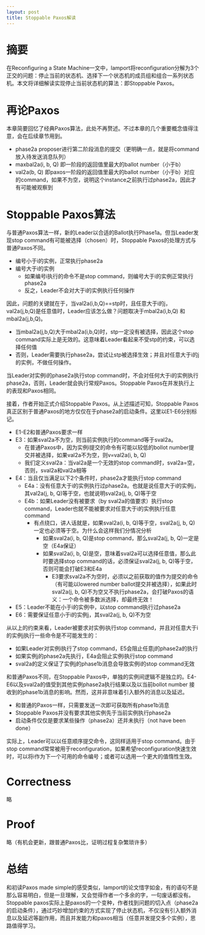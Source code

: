 ```yaml
---
layout: post
title: Stoppable Paxos解读
---
```

# 摘要
在Reconfiguring a State Machine一文中，lamport将reconfiguration分解为3个正交的问题：停止当前的状态机、选择下一个状态机的成员组和组合一系列状态机。本文将详细解读实现停止当前状态机的算法：即Stoppable Paxos。

# 再论Paxos
本章简要回忆了经典Paxos算法，此处不再赘述。不过本章的几个重要概念值得注意，会在后续章节用到。
+ phase2a proposer进行第二阶段消息的提交（更明确一点，就是将command放入待发送消息队列）
+ maxbal2a(i, b, Q) 即一阶段的返回值里最大的ballot number（小于b）
+ val2a(b, Q) 即paxos一阶段的返回值里最大的ballot number（小于b）对应的command，如果不为空，说明这个instance之前执行过phase2a，因此才有可能被观察到

# Stoppable Paxos算法
与普通Paxos算法一样，新的Leader以合适的Ballot执行Phase1a。但当Leader发现stop command有可能被选择（chosen）时，Stoppable Paxos的处理方式与普通Paxos不同。
    
+ 编号小于i的实例，正常执行phase2a
+ 编号大于i的实例
    + 如果编号i执行的命令不是stop command，则编号大于i的实例正常执行phase2a
    + 反之，Leader不会对大于i的实例执行任何操作

因此，问题的关键就在于，当val2a(i,b,Q)==stp时，且任意大于i的j，val2a(j,b,Q)是任意值时，Leader应该怎么做？问题取决于mbal2a(i,b,Q) 和mbal2a(j,b,Q)。

+ 当mbal2a(j,b,Q)大于mbal2a(i,b,Q)时，stp一定没有被选择，因此这个stop command实际上是无效的。这意味着Leader看起来不受stp的约束，可以选择任何值
+ 否则，Leader需要执行phase2a，尝试让stp被选择生效；并且对任意大于i的j的实例，不做任何操作。

当Leader对实例i的phase2a执行stop command时，不会对任何大于i的实例执行phase2a，否则，Leader就会执行常规Paxos。Stoppable Paxos在并发执行上的表现和Paxos相同。

接着，作者开始正式介绍Stoppable Paxos。从上述描述可知，Stoppable Paxos真正区别于普通Paxos的地方仅仅在于phase2a的启动条件。这里以E1-E6分别标记。

+ E1-E2和普通Paxos要求一样
+ E3：如果sval2a不为空，则当前实例执行的command等于sval2a。
    + 在普通Paxos中，因为实例i提交的命令有可能以较低的bollot number提交并被选择，如果val2a不为空，则v=val2a(i, b, Q)
    + 我们定义sval2a：当val2a是一个无效的stop command时，sval2a=空，否则，sval2a和val2a相等
+ E4：当且仅当满足以下2个条件时，phase2a才能执行stop command
    + E4a：没有任意大于i的实例执行过phase2a。也就是说任意大于i的实例j，其val2a(j, b, Q)等于空，也就说明sval2a(j, b, Q)等于空
    + E4b：如果Leader没有被要求（by sval2a的值要求）执行stop command，Leader也就不能被要求对任意大于i的实例执行任意command
        + 有点绕口，讲人话就是，如果sval2a(i, b, Q)等于空，sval2a(j, b, Q)一定也必须等于空。为什么会这样我们分情况分析
            + 如果sval2a(i, b, Q)是stop command，那么sval2a(j, b, Q)一定是空（E4a保证）
            + 如果sval2a(i, b, Q)是空，意味着sval2a可以选择任意值，那么此时要选择stop command的话，必须保证sval2a(j, b, Q)等于空，否则可能会打破E3和E4a
                + E3要求sval2a不为空时，必须以之前获取的值作为提交的命令（有可能以lowered number ballot提交并被选择），如果此时sval2a(j, b, Q)不为空又不执行phase2a，会打破Paxos的语义：一个命令被多数派选择，却最终无效！
+ E5：Leader不能在小于i的实例中，以stop command执行过phase2a
+ E6：需要保证任意小于i的实例j，其sval2a(j, b, Q)不为空

从以上的约束来看，Leader被要求对实例i执行stop command，并且对任意大于i的实例j执行一些命令是不可能发生的：

+ 如果Leader对实例i执行了stop command，E5会阻止任意j的phase2a的执行
+ 如果实例j的phase2a先执行，E4a会阻止实例i执行stop command
+ sval2a的定义保证了实例j的phase1b消息会导致实例i的stop command无效

和普通Paxos不同，在Stoppable Paxos中，单独的实例间逻辑不是独立的。E4-E6以及sval2a的值受到其他实例phase2a执行结果以及以当前bollot number 接收到的phase1b消息的影响。然而，这并非意味着引入额外的消息以及延迟。

+ 和普通的Paxos一样，只需要发送一次即可获取所有phase1b消息
+ Stoppable Paxos并没有要求其他实例先于当前实例执行phase2a
+ 启动条件仅仅是要求某些操作（phase2a）还并未执行（not have been done）

实际上，Leader可以以任意顺序提交命令，这同样适用于stop command。由于stop command常常被用于reconfiguration，如果希望reconfiguration快速生效时，可以将i作为下一个可用的命令编号；或者可以选用一个更大的值惰性生效。

# Correctness
略

# Proof
略（有机会更新，跟普通Paxos比，证明过程复杂繁琐许多）

# 总结
和初读Paxos made simple的感受类似，lamport的论文惜字如金，有的语句不是那么容易明白，但是一旦理解，又会觉得作者一个多余的字，一句废话都没有。
Stoppable paxos实际上是paxos的一个变种，作者找到问题的切入点（phase2a的启动条件），通过巧妙增加约束的方式实现了停止状态机，不仅没有引入额外消息以及延迟等副作用，而且并发能力和paxos相当（任意并发提交多个实例），思路值得学习。

